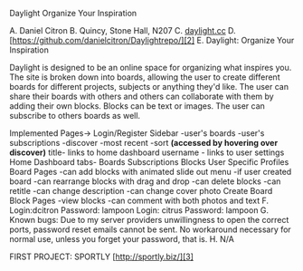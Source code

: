 Daylight
Organize Your Inspiration


A. Daniel Citron
B. Quincy, Stone Hall, N207
C. [daylight.cc][1]
D. [https://github.com/danielcitron/Daylightrepo/][2]
E. Daylight: Organize Your Inspiration

Daylight is designed to be an online space for organizing what inspires you. The site is broken down into boards, allowing the user to create different boards for different projects, subjects or anything they'd like. The user can share their boards with others and others can collaborate with them by adding their own blocks. Blocks can be text or images. The user can subscribe to others boards as well. 

Implemented Pages-\>
Login/Register
Sidebar
-user's boards
-user's subscriptions
-discover
-most recent
-sort
**(accessed by hovering over discover)**
title- links to home dashboard
username - links to user settings
Home Dashboard
tabs-
Boards
Subscriptions
Blocks
User Specific Profiles
Board Pages
-can add blocks with animated slide out menu
-if user created board
-can rearrange blocks with drag and drop
-can delete blocks
-can retitle
-can change description
-can change cover photo
Create Board
Block Pages
-view blocks
-can comment with both photos and text
F. 
Login:dcitron
Password: lampoon
Login: citrus
Password: lampoon
G. Known bugs: Due to my server providers unwillingness to open the correct ports, password reset emails cannot be sent. No workaround necessary for normal use, unless you forget your password, that is.
H. N/A


FIRST PROJECT: SPORTLY
[http://sportly.biz/][3]

[1]:	http://daylight.cc/
[2]:	https://github.com/danielcitron/Daylightrepo/
[3]:	http://sportly.biz/